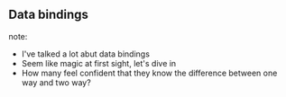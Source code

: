 ##  Data bindings

note:
- I've talked a lot abut data bindings
- Seem like magic at first sight, let's dive in
- How many feel confident that they know the difference between one way and two
  way?
